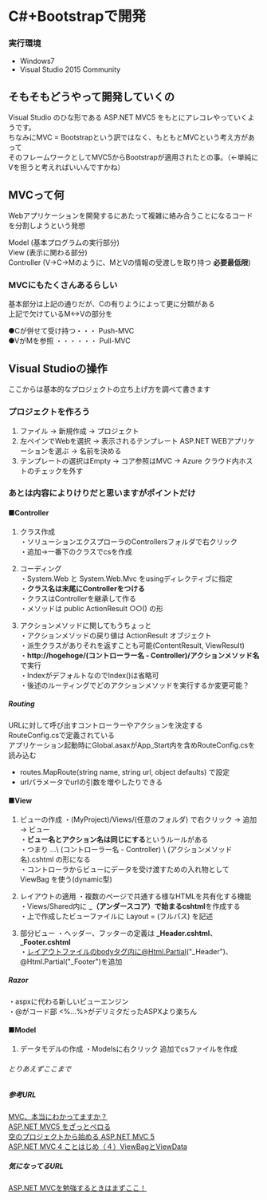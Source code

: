 # C#+Bootstrapで開発

### 実行環境
* Windows7
* Visual Studio 2015 Community

## そもそもどうやって開発していくの
Visual Studio のひな形である ASP.NET MVC5 をもとにアレコレやっていくようです。  
ちなみにMVC = Bootstrapという訳ではなく、もともとMVCという考え方があって  
そのフレームワークとしてMVC5からBootstrapが適用されたとの事。（←単純にVを担うと考えればいいんですかね）  

## MVCって何
Webアプリケーションを開発するにあたって複雑に絡み合うことになるコードを分割しようという発想  

Model      (基本プログラムの実行部分)  
View       (表示に関わる部分)  
Controller (V→C→Mのように、MとVの情報の受渡しを取り持つ **必要最低限**)  

### MVCにもたくさんあるらしい
基本部分は上記の通りだが、Cの有りようによって更に分類がある  
上記で欠けているM<->Vの部分を  

●Cが併せて受け持つ・・・ Push-MVC  
●VがMを参照 ・・・・・・ Pull-MVC  

## Visual Studioの操作
ここからは基本的なプロジェクトの立ち上げ方を調べて書きます  

### プロジェクトを作ろう
1. ファイル → 新規作成 → プロジェクト  
2. 左ペインでWebを選択 → 表示されるテンプレート ASP.NET WEBアプリケーションを選ぶ → 名前を決める  
3. テンプレートの選択はEmpty → コア参照はMVC → Azure クラウド内ホストのチェックを外す  

### あとは内容によりけりだと思いますがポイントだけ

#### ■Controller
1. クラス作成  
・ソリューションエクスプローラのControllersフォルダで右クリック  
・追加→一番下のクラスでcsを作成  

2. コーディング  
・System.Web と System.Web.Mvc をusingディレクティブに指定  
・**クラス名は末尾にControllerをつける**  
・クラスはControllerを継承して作る  
・メソッドは public ActionResult ○○() の形  

3. アクションメソッドに関してもうちょっと  
・アクションメソッドの戻り値は ActionResult オブジェクト  
・派生クラスがありそれを返すことも可能(ContentResult, ViewResult)  
・**http://hogehoge/(コントローラー名 - Controller)/アクションメソッド名** で実行  
・IndexがデフォルトなのでIndex()は省略可  
・後述のルーティングでどのアクションメソッドを実行するか変更可能？  

##### Routing
URLに対して呼び出すコントローラーやアクションを決定する  
RouteConfig.csで定義されている  
アプリケーション起動時にGlobal.asaxがApp_Start内を含めRouteConfig.csを読み込む  

* routes.MapRoute(string name, string url, object defaults) で設定
* urlパラメータでurlの引数を増やしたりできる

#### ■View
1. ビューの作成
・(MyProject)/Views/(任意のフォルダ) で右クリック → 追加 → ビュー  
・**ビュー名とアクション名は同じにする**というルールがある  
・つまり ...\ (コントローラー名 - Controller) \ (アクションメソッド名).cshtml の形になる  
・コントローラからビューにデータを受け渡すための入れ物として ViewBag を使う(dynamic型)  

2. レイアウトの適用
・複数のページで共通する様なHTMLを共有化する機能  
・Views/Shared内に **_（アンダースコア）で始まるcshtml**を作成する  
・上で作成したビューファイルに Layout = (フルパス) を記述  

3. 部分ビュー
・ヘッダー、フッターの定義は **\_Header.cshtml**、**\_Footer.cshtml**  
・レイアウトファイルのbodyタグ内に@Html.Partial("\_Header")、@Html.Partial("\_Footer")を追加  

##### Razor
・aspxに代わる新しいビューエンジン  
・@がコード部 <%...%>がデリミタだったASPXより楽ちん  

#### ■Model
1. データモデルの作成
・Modelsに右クリック 追加でcsファイルを作成




###### とりあえずここまで

##### 参考URL
[MVC、本当にわかってますか？](http://qiita.com/tshinsay/items/5b1724baf32b8b5113c2)  
[ASP.NET MVC5 をざっとペロる](http://qiita.com/Chrowa3/items/0a3a1043b15d20a29ff8)  
[空のプロジェクトから始める ASP.NET MVC 5](https://garafu.blogspot.jp/2015/05/aspnet-mvc-5.html)  
[ASP.NET MVC 4 ことはじめ（４）ViewBagとViewData](http://architect-wat.hatenablog.jp/entry/20130417/1366204348)  

##### 気になってるURL
[ASP.NET MVCを勉強するときはまずここ！](http://matome.naver.jp/odai/2140474256719291501)  